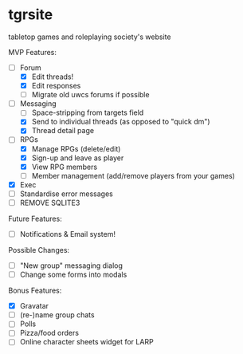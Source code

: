 # tgrsite
tabletop games and roleplaying society's website

MVP Features:
* [ ] Forum
  * [x] Edit threads!
  * [x] Edit responses
  * [ ] Migrate old uwcs forums if possible
* [ ] Messaging
  * [ ] Space-stripping from targets field
  * [x] Send to individual threads (as opposed to "quick dm")
  * [x] Thread detail page
* [ ] RPGs
  * [x] Manage RPGs (delete/edit)
  * [x] Sign-up and leave as player
  * [x] View RPG members
  * [ ] Member management (add/remove players from your games)
* [x] Exec
* [ ] Standardise error messages
* [ ] REMOVE SQLITE3

Future Features:
* [ ] Notifications & Email system!

Possible Changes:
* [ ] "New group" messaging dialog
* [ ] Change some forms into modals

Bonus Features:
* [x] Gravatar
* [ ] \(re-\)name group chats
* [ ] Polls
* [ ] Pizza/food orders
* [ ] Online character sheets widget for LARP
